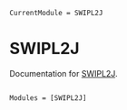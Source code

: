 ```@meta
CurrentModule = SWIPL2J
```

# SWIPL2J

Documentation for [SWIPL2J](https://github.com/nathanzyx/SWIPL2J.jl).

```@index
```

```@autodocs
Modules = [SWIPL2J]
```
